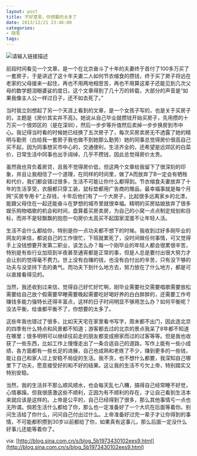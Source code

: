 ```yaml
---
layout: post
title: 不好意思，你想要的太多了
date: 2013/12/21 23:46:00
categories: 
- 随笔
tags: 
---
```


![请输入链接描述][1]

前段时间看见一个文章，是一个在北京奋斗了十年的夫妻终于首付了100多万买了一套房子，于是讲述了这十年夫妻二人如何节衣缩食的攒钱，终于买了房子将远在老家的父母接来一起住，再也不用两地相思苦，再也不用算这辈子还能见到几次父母的数学题泪眼婆娑的度日。这个文章得到了几十万的转载，大部分的声音是“如果我像主人公一样过日子，还不如去死了。”

当时我立刻想起了另一个天涯上看到的文章，是一个女孩子写的，也是关于买房子的，主题是《房价其实并不高》。她说从自己毕业就攒钱开始买房子，先用攒的十万买一个很郊区的（是在深圳），然后一步步等升值然后卖掉一步步换房到市中心。我记得当时看的时候她已经换了五次房子了，每次买房卖房无不透露了她的精明与勤劳（白给我一套房子我也做不到她那么勤劳）她的同事总觉得房价很高自己买不起，因为同事想买市中心的，交通便利，生活齐全的，还希望是远郊区的白菜价，日常生活中同事也出手阔绰，几乎不攒钱，因此总觉得房价太贵。

虽然我也背负着房贷，且我不觉得房价低，但这两个文章给我留下了很深刻的印象，并且让我相信了一个道理，在同样的时间里，做了A而放弃了B一定会有牺牲和代价，我们都会错过很多，生活不可能让你什么都得到。节衣缩食夫妻放弃了十年的生活享受，衣服都只穿工装，鼠标垫都用广告商的赠品，最幸福事就是每个月网“买房专用卡”上存钱，十年后他们有了一个大房子，比起很多远离家乡的北漂，能跟父母住在一起还能奋斗在梦想的城市里就很幸福。精明的买房姑娘放弃了很多娱乐购物唱歌的机会和时间，盘算着买房卖房，为自己的小窝一点点制定规划和目标，而并不是轻飘飘的抱怨一句房价太高买不起国家混蛋不让年轻人活。

生活不会什么都给你，特别是你一点功夫都不想下的时候。我收到过好多刚毕业的网友的来信，都说自己的工作很忙，下班就累死了，没时间做任何事情，可又觉得手上没钱想要开发第二职业，该怎么办？每一个刚毕业的年轻人都会很累很辛苦，特别是有些行业加班到半夜甚至通宵都是正常的事，但是人总是要付出很大努力才会让别的觉得毫不费力。世上没有白赚的钱，也没有白付出的辛苦，只有没下够的功夫与没坚持下去的勇气。而功夫下到什么地方去，努力放在了什么地方，都是可以直接看得见的。

当然，我还收到过来信，觉得自己好忙好忙啊，刚毕业需要社交需要唱歌需要放松需要给自己放个假需要早睡需要晚起需要吃好喝好养的白白胖胖的，还需要工作号赚钱多能力强特长还得丰富点，这样的日子时间明显不够用怎么办？如何平衡呢？没法平衡，给谁都平衡不了，你想要的太多了。

这些年我也错过了很多，比如天天宅在家里看书写字，周末都不出门，因此连北京的四季有什么特点和风景都不知道；游客都去过的北京的景点我呆了8年都不知道在哪里；很多明明可以继续往前走的朋友都变成擦家而过的过客等等。但是我也收获了一些东西，比如工作上慢慢走出了一条合适自己的道路，写作上能有一些小成绩，各方面都有一些长足的进展，自己也成熟和老练了不少，赚到更多的一些钱，能让自己和家人过上安稳不局促的生活。我不贪，也不想什么都要，我深知自己哪里下了功夫，愿意接受好的和不好的结果。这让我的生活不亏欠上帝，特别踏实又特别安稳。

当然，我的生活并不那么顺风顺水，也会每天乱七八糟，搞得自己经常睡不好觉，心情暴躁。但我很感激这些不顺利，正因为有不顺利的存在，才让自己看到生活本来就应该是这样的。上帝是公平的，自己已经得到了很多，那么其他事情亏一点也无所谓。倘若生活什么都给了你，那么也一定准备好了一个大坑在后面等着你。别问生活给了你什么，问问自己付出过什么。上帝准备好过完一辈子才让你得到的事情，不可能都积攒到30岁以前都给了你，如果真有这事儿，那么后面一定没什么好事儿还能等着你了。  

via: [http://blog.sina.com.cn/s/blog_5b1973430102ees9.html](http://blog.sina.com.cn/s/blog_5b1973430102ees9.html)

 [1]: http://ww1.sinaimg.cn/large/006tNc79gw1f5114mda9wj308c05i0sx
